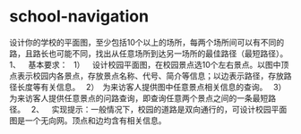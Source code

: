 # school-navigation
设计你的学校的平面图，至少包括10个以上的场所，每两个场所间可以有不同的路，且路长也可能不同，找出从任意场所到达另一场所的最佳路径（最短路径）。  1、  基本要求：  1）  设计校园平面图，在校园景点选10个左右景点。以图中顶点表示校园内各景点，存放景点名称、代号、简介等信息；以边表示路径，存放路径长度等有关信息。  2） 为来访客人提供图中任意景点相关信息的查询。  3） 为来访客人提供任意景点的问路查询，即查询任意两个景点之间的一条最短路径。  2、  实现提示：一般情况下，校园的道路是双向通行的，可设计校园平面图是一个无向网。顶点和边均含有相关信息。
